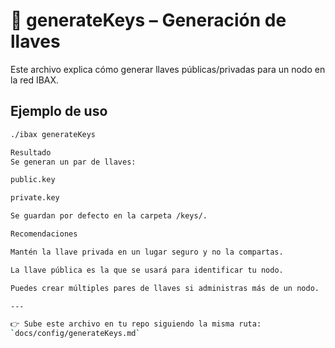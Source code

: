 # 🔑 generateKeys – Generación de llaves

Este archivo explica cómo generar llaves públicas/privadas para un nodo en la red IBAX.

## Ejemplo de uso
```bash
./ibax generateKeys

Resultado
Se generan un par de llaves:

public.key

private.key

Se guardan por defecto en la carpeta /keys/.

Recomendaciones

Mantén la llave privada en un lugar seguro y no la compartas.

La llave pública es la que se usará para identificar tu nodo.

Puedes crear múltiples pares de llaves si administras más de un nodo.

---

👉 Sube este archivo en tu repo siguiendo la misma ruta:  
`docs/config/generateKeys.md`  

